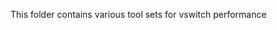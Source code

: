 <!---
This work is licensed under a Creative Commons Attribution 4.0 International License.
http://creativecommons.org/licenses/by/4.0
-->

This folder contains various tool sets for vswitch performance

